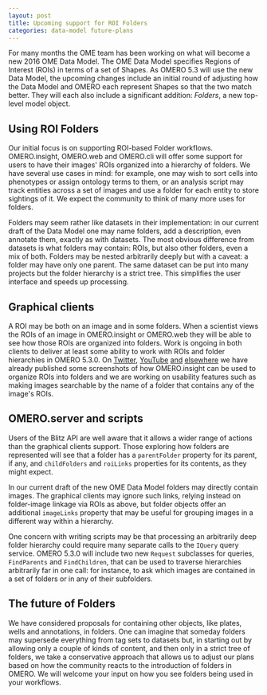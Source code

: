 ```yaml
---
layout: post
title: Upcoming support for ROI Folders
categories: data-model future-plans
---
```


For many months the OME team has been working on what will become a new
2016 OME Data Model. The OME Data Model specifies Regions of Interest
(ROIs) in terms of a set of Shapes. As OMERO 5.3 will use the new Data
Model, the upcoming changes include an initial round of adjusting how
the Data Model and OMERO each represent Shapes so that the two match
better. They will each also include a significant addition: *Folders*, a
new top-level model object.

## Using ROI Folders

Our initial focus is on supporting ROI-based Folder workflows.
OMERO.insight, OMERO.web and OMERO.cli will offer some support for users to have
their images' ROIs organized into a hierarchy of folders. We have
several use cases in mind: for example, one may wish to sort cells into
phenotypes or assign ontology terms to them, or an analysis script may
track entities across a set of images and use a folder for each entity
to store sightings of it. We expect the community to think of many more
uses for folders.

Folders may seem rather like datasets in their implementation: in our
current draft of the Data Model one may name folders, add a description,
even annotate them, exactly as with datasets. The most obvious
difference from datasets is what folders may contain: ROIs, but also
other folders, even a mix of both. Folders may be nested arbitrarily
deeply but with a caveat: a folder may have only one parent. The same
dataset can be put into many projects but the folder hierarchy is a
strict tree. This simplifies the user interface and speeds up
processing.

## Graphical clients

A ROI may be both on an image and in some folders. When a scientist
views the ROIs of an image in OMERO.insight or OMERO.web they will be
able to see how those ROIs are organized into folders. Work is ongoing
in both clients to deliver at least some ability to work with ROIs and
folder hierarchies in OMERO 5.3.0. On [Twitter](https://twitter.com/openmicroscopy/status/710155229682126848), [YouTube](https://www.youtube.com/watch?v=rkwQ8lzpAFs) [and](https://github.com/openmicroscopy/design/issues/14) [elsewhere](https://github.com/openmicroscopy/design/issues/15) we have already published some
screenshots of how OMERO.insight can be used to organize ROIs into
folders and we are working on usability features such as making images
searchable by the name of a folder that contains any of the image's
ROIs.

## OMERO.server and scripts

Users of the Blitz API are well aware that it allows a wider range of
actions than the graphical clients support. Those exploring how folders
are represented will see that a folder has a `parentFolder` property for
its parent, if any, and `childFolders` and `roiLinks` properties for its
contents, as they might expect.

In our current draft of the new OME Data Model folders may directly
contain images. The graphical clients may ignore such links, relying
instead on folder-image linkage via ROIs as above, but folder objects
offer an additional `imageLinks` property that may be useful for
grouping images in a different way within a hierarchy.

One concern with writing scripts may be that processing an arbitrarily
deep folder hierarchy could require many separate calls to the `IQuery`
query service. OMERO 5.3.0 will include two new `Request` subclasses for
queries, `FindParents` and `FindChildren`, that can be used to traverse
hierarchies arbitrarily far in one call: for instance, to ask which
images are contained in a set of folders or in any of their subfolders.

## The future of Folders

We have considered proposals for containing other objects, like plates,
wells and annotations, in folders. One can imagine that someday folders
may supersede everything from tag sets to datasets but, in starting out
by allowing only a couple of kinds of content, and then only in a strict
tree of folders, we take a conservative approach that allows us to
adjust our plans based on how the community reacts to the introduction
of folders in OMERO. We will welcome your input on how you see folders
being used in your workflows.
